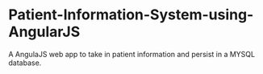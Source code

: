 # Patient-Information-System-using-AngularJS
A AngulaJS web app to take in patient information and persist in a MYSQL database.
